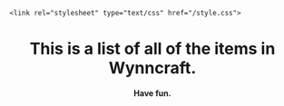 <html>
<body>    
    
    <link rel="stylesheet" type="text/css" href="/style.css">

  <div>
    <p style="text-align: center;"></p>
    <p style="text-align: center;"><strong></strong></p>
    <h1 style="text-align: center;"><strong>This is a list of all of the items in Wynncraft.</strong></h1>
    <p style="text-align: center;"><strong>Have fun.</strong></p>
  </div>
  
  <div class="rectangle"></div>
</body>
